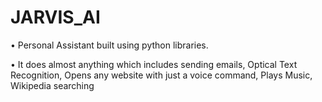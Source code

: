 # JARVIS_AI


•	Personal Assistant built using python libraries.

•	It does almost anything which includes sending emails, Optical Text Recognition, Opens any website with just a voice command, Plays Music, Wikipedia searching
